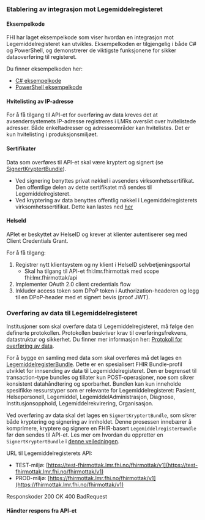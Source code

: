 

### Etablering av integrasjon mot Legemiddelregisteret

#### Eksempelkode


FHI har laget eksempelkode som viser hvordan en integrasjon mot Legemiddelregisteret kan utvikles. Eksempelkoden er tilgjengelig i både C# og PowerShell, og demonstrerer de viktigste funksjonene for sikker dataoverføring til registeret.

Du finner eksempelkoden her:
- [C# eksempelkode](eksempelkode_cs.html)
- [PowerShell eksempelkode](eksempelkode_ps1.html)


#### Hvitelisting av IP-adresse

For å få tilgang til API-et for overføring av data kreves det at avsendersystemets IP-adresse registreres i LMRs oversikt over hvitelistede adresser. Både enkeltadresser og adresseområder kan hvitelistes. 
Det er kun hvitelisting i produksjonsmiljøet.


#### Sertifikater

Data som overføres til API-et skal være kryptert og signert (se [SignertKryptertBundle](SignertKryptertBundle.html)). 
- Ved signering benyttes privat nøkkel i avsenders virksomhetssertifikat. Den offentlige delen av dette sertifikatet må sendes til Legemiddelregisteret. 
- Ved kryptering av data benyttes offentlig nøkkel i Legemiddelregisterets virksomhetssertifikat. Dette kan lastes ned [her](nedlastinger.html)


#### HelseId

APIet er beskyttet av HelseID og krever at klienter autentiserer seg med Client Credentials Grant.

For å få tilgang:

1. Registrer nytt klientsystem og ny klient i HelseID selvbetjeningsportal
    - Skal ha tilgang til API-et fhi:lmr.fhirmottak med scope fhi:lmr.fhirmottak/api
2. Implementer OAuth 2.0 client credentials flow
3. Inkluder access token som DPoP token i Authorization-headeren og legg til en DPoP-header med et signert bevis (proof JWT).


### Overføring av data til Legemiddelregisteret

Institusjoner som skal overføre data til Legemiddelregisteret, må følge den definerte protokollen. Protokollen beskriver krav til overføringsfrekvens, datastruktur og sikkerhet. Du finner mer informasjon her: [Protokoll for overføring av data](protokoll.html).

For å bygge en samling med data som skal overføres må det lages en [LegemiddelregisterBundle](StructureDefinition-lmdi-bundle.html). Dette er en spesialisert FHIR Bundle-profil utviklet for innsending av data til Legemiddelregisteret. Den er begrenset til transaction-type bundles og tillater kun POST-operasjoner, noe som sikrer konsistent datahåndtering og sporbarhet. Bundlen kan kun inneholde spesifikke ressurstyper som er relevante for Legemiddelregisteret: Pasient, Helsepersonell, Legemiddel, LegemiddelAdministrasjon, Diagnose, Institusjonsopphold, Legemiddelrekvirering, Organisasjon. 

Ved overføring av data skal det lages en `SignertKryptertBundle`, som sikrer både kryptering og signering av innholdet. Denne prosessen innebærer å komprimere, kryptere og signere en FHIR-basert `LegemiddelregisterBundle` før den sendes til API-et. Les mer om hvordan du oppretter en `SignertKryptertBundle` i [denne veiledningen](SignertKryptertBundle.html).

URL til Legemiddelregisterets API:
  - TEST-miljø: [https://test-fhirmottak.lmr.fhi.no/fhirmottak/v1](https://test-fhirmottak.lmr.fhi.no/fhirmottak/v1)
  - PROD-miljø: [https://fhirmottak.lmr.fhi.no/fhirmottak/v1](https://fhirmottak.lmr.fhi.no/fhirmottak/v1)

Responskoder
200 OK
400 BadRequest

#### Håndter respons fra API-et




